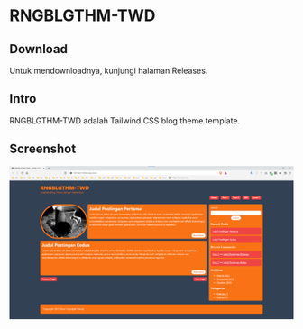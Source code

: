 # RNGBLGTHM-TWD

## Download

Untuk mendownloadnya, kunjungi halaman Releases.

## Intro

RNGBLGTHM-TWD adalah Tailwind CSS blog theme template.

## Screenshot

![ScreenShot](.readme-assets/RNGBLGTHM-TWD.png?raw=true)
